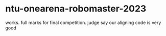 # ntu-onearena-robomaster-2023
works. full marks for final competition. judge say our aligning code is very good
